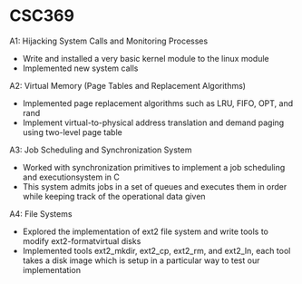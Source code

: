 # CSC369

A1: Hijacking System Calls and Monitoring Processes
  - Write and installed a very basic kernel module to the linux module
  - Implemented new system calls

A2: Virtual Memory (Page Tables and Replacement Algorithms)
  - Implemented page replacement algorithms such as LRU, FIFO, OPT, and rand
  - Implement virtual-to-physical address translation and demand paging using two-level page table

A3: Job Scheduling and Synchronization System
  - Worked with synchronization primitives to implement a job scheduling and executionsystem in C
  - This system admits jobs in a set of queues and executes them in order while keeping track of the operational data given

A4: File Systems
  - Explored the implementation of ext2 file system and write tools to modify ext2-formatvirtual disks
  - Implemented tools ext2_mkdir, ext2_cp, ext2_rm, and ext2_ln, each tool takes a disk image which is setup in a particular way to test our implementation
